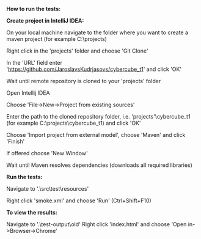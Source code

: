 **How to run the tests:**

**Create project in IntelliJ IDEA:**

On your local machine navigate to the folder where you want to create a maven project (for example C:\projects\)

Right click in the 'projects' folder and choose 'Git Clone'

In the 'URL' field enter 'https://github.com/JaroslavsKudrjasovs/cybercube_t1' and click 'OK'

Wait until remote repository is cloned to your 'projects' folder

Open Intellij IDEA

Choose 'File->New->Project from existing sources'

Enter the path to the cloned repository folder, i.e. 'projects'\cybercube_t1 (for example C:\projects\cybercube_t1) and click 'OK'

Choose 'Import project from external model', choose 'Maven' and click 'Finish'

If offered choose 'New Window'

Wait until Maven resolves dependencies (downloads all required libraries)


**Run the tests:**

Navigate to '.\src\test\resources\'

Right click 'smoke.xml' and choose 'Run' (Ctrl+Shift+F10)


**To view the results:**

Navigate to '.\test-output\old'
Right click 'index.html' and choose 'Open in->Browser->Chrome'
